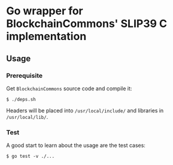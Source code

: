 # Go wrapper for BlockchainCommons' SLIP39 C implementation

## Usage

### Prerequisite

Get `BlockchainCommons` source code and compile it:
```
$ ./deps.sh
```
Headers will be placed into `/usr/local/include/` and libraries in `/usr/local/lib/`.

### Test

A good start to learn about the usage are the test cases:
```
$ go test -v ./...
```
